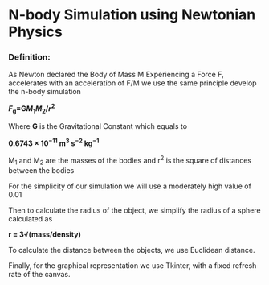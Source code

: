 <h1>N-body Simulation using Newtonian Physics</h1>

<h3> Definition:</h3>
As Newton declared the Body of Mass M Experiencing a Force F,
accelerates with an acceleration of F/M we use the same principle develop the n-body simulation

<b><span class="md-formula"><span class="anchor" id="ref-15559"></span></span><em>F</em><sub>g</sub>=G<em>M</em><sub>1</sub><em>M</em><sub>2</sub>/<em>r</em><sup>2</sup></b>

Where <b> G</b> is the Gravitational Constant which equals to 

<b><p> <span class="md-formula"> 0.6743 × 10<sup>−11</sup> m<sup>3</sup> s<sup>−2</sup> kg<sup>−1</sup></span></p></b>
M<sub>1</sub> and M<sub>2</sub> are the masses of the bodies and 
r<sup>2</sup> is the square of distances between the bodies

For the simplicity of our simulation we will use a moderately high value of 0.01

Then to calculate the radius of the object, we simplify the radius of a sphere calculated as 
<p> <b> r = 3√(mass/density)</b></p>

To calculate the distance between the objects, we use Euclidean distance.

Finally, for the graphical representation we use Tkinter, with a fixed refresh rate of the canvas.



